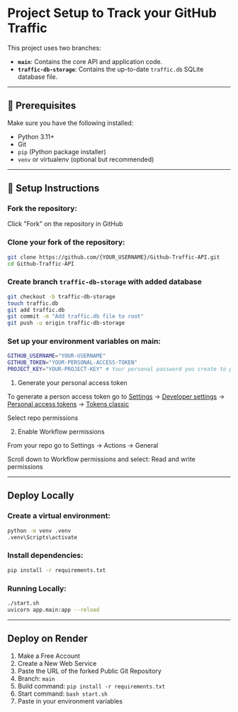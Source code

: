 # Project Setup to Track your GitHub Traffic

This project uses two branches:
- **`main`**: Contains the core API and application code.
- **`traffic-db-storage`**: Contains the up-to-date `traffic.db` SQLite database file.

---

## 🔧 Prerequisites

Make sure you have the following installed:

- Python 3.11+
- Git
- `pip` (Python package installer)
- `venv` or virtualenv (optional but recommended)

---

## 🚀 Setup Instructions

### **Fork the repository:**

Click "Fork" on the repository in GitHub

### **Clone your fork of the repository:**

```bash
git clone https://github.com/{YOUR_USERNAME}/Github-Traffic-API.git
cd Github-Traffic-API
```

### **Create branch `traffic-db-storage` with added database**

```bash
git checkout -b traffic-db-storage
touch traffic.db
git add traffic.db
git commit -m "Add traffic.db file to root"
git push -u origin traffic-db-storage
```

### **Set up your environment variables on main:**

```bash
GITHUB_USERNAME="YOUR-USERNAME"
GITHUB_TOKEN="YOUR-PERSONAL-ACCESS-TOKEN"
PROJECT_KEY="YOUR-PROJECT-KEY" # Your personal password you create to prevent others from abusing your api
```

1. Generate your personal access token

To generate a person access token go to [Settings](https://github.com/settings/profile) -> [Developer settings](https://github.com/settings/apps) -> [Personal access tokens](https://github.com/settings/tokens) -> [Tokens classic](https://github.com/settings/tokens)

Select repo permissions

2. Enable Workflow permissions

From your repo go to Settings -> Actions -> General

Scroll down to Workflow permissions and select: Read and write permissions

---

## Deploy Locally

### **Create a virtual environment:**

```bash
python -m venv .venv
.venv\Scripts\activate
```

### **Install dependencies:**

```bash
pip install -r requirements.txt
```

### **Running Locally:**

```bash
./start.sh
uvicorn app.main:app --reload
```

---

## Deploy on Render

1. Make a Free Account
2. Create a New Web Service
3. Paste the URL of the forked Public Git Repository
4. Branch: `main`
5. Build command: `pip install -r requirements.txt`
6. Start command: `bash start.sh`
7. Paste in your environment variables
